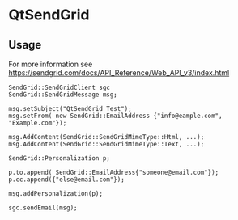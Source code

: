 # QtSendGrid


## Usage

For more information see https://sendgrid.com/docs/API_Reference/Web_API_v3/index.html

    SendGrid::SendGridClient sgc
    SendGrid::SendGridMessage msg;

    msg.setSubject("QtSendGrid Test");
    msg.setFrom( new SendGrid::EmailAddress {"info@eample.com", "Example.com"});
    
    msg.AddContent(SendGrid::SendGridMimeType::Html, ...);
    msg.AddContent(SendGrid::SendGridMimeType::Text, ...);

    SendGrid::Personalization p;

    p.to.append( SendGrid::EmailAddress{"someone@email.com"});
    p.cc.append({"else@email.com"});

    msg.addPersonalization(p);
    
    sgc.sendEmail(msg);

